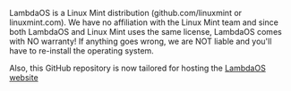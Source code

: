 LambdaOS is a Linux Mint distribution (github.com/linuxmint or linuxmint.com). We have no affiliation with the Linux Mint team and since both LambdaOS and Linux Mint uses the same license, LambdaOS comes with NO warranty! If anything goes wrong, we are NOT liable and you'll have to re-install the operating system.

Also, this GitHub repository is now tailored for hosting the [LambdaOS website](https://theosteam.github.io/lambdaos)
